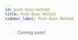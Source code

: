 ```yaml
---
id: push-down-method
title: Push Down Method
sidebar_label: Push Down Method
---
```


> Coming soon!
